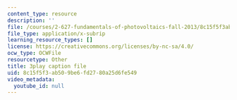 ```yaml
---
content_type: resource
description: ''
file: /courses/2-627-fundamentals-of-photovoltaics-fall-2013/8c15f5f3ab509be6fd2780a25d6fe549_AWU3lTs9KJA.srt
file_type: application/x-subrip
learning_resource_types: []
license: https://creativecommons.org/licenses/by-nc-sa/4.0/
ocw_type: OCWFile
resourcetype: Other
title: 3play caption file
uid: 8c15f5f3-ab50-9be6-fd27-80a25d6fe549
video_metadata:
  youtube_id: null
---
```

